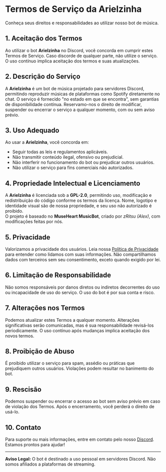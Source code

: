 # Termos de Serviço da Arielzinha  

Conheça seus direitos e responsabilidades ao utilizar nosso bot de música.  

## 1. Aceitação dos Termos  
Ao utilizar o bot **Arielzinha** no Discord, você concorda em cumprir estes Termos de Serviço. Caso discorde de qualquer parte, não utilize o serviço. O uso contínuo implica aceitação dos termos e suas atualizações.  

## 2. Descrição do Serviço  
A **Arielzinha** é um bot de música projetado para servidores Discord, permitindo reproduzir músicas de plataformas como Spotify diretamente no chat. O serviço é fornecido "no estado em que se encontra", sem garantias de disponibilidade contínua. Reservamo-nos o direito de modificar, suspender ou encerrar o serviço a qualquer momento, com ou sem aviso prévio.  

## 3. Uso Adequado  
Ao usar a **Arielzinha**, você concorda em:  
- Seguir todas as leis e regulamentos aplicáveis.  
- Não transmitir conteúdo ilegal, ofensivo ou prejudicial.  
- Não interferir no funcionamento do bot ou prejudicar outros usuários.  
- Não utilizar o serviço para fins comerciais não autorizados.  

## 4. Propriedade Intelectual e Licenciamento  
A **Arielzinha** é licenciada sob a **GPL-2.0**, permitindo uso, modificação e redistribuição do código conforme os termos da licença. Nome, logotipo e identidade visual são de nossa propriedade, e seu uso não autorizado é proibido.  
O projeto é baseado no **MuseHeart MusicBot**, criado por *zRitsu (Alex)*, com modificações feitas por nós.  

## 5. Privacidade  
Valorizamos a privacidade dos usuários. Leia nossa [Política de Privacidade](#https://github.com/DEVenur/Arielzinha-Docs/blob/main/pol%C3%ADtica-de-privacidade.md) para entender como lidamos com suas informações. Não compartilhamos dados com terceiros sem seu consentimento, exceto quando exigido por lei.  

## 6. Limitação de Responsabilidade  
Não somos responsáveis por danos diretos ou indiretos decorrentes do uso ou incapacidade de uso do serviço. O uso do bot é por sua conta e risco.  

## 7. Alterações nos Termos  
Podemos atualizar estes Termos a qualquer momento. Alterações significativas serão comunicadas, mas é sua responsabilidade revisá-los periodicamente. O uso contínuo após mudanças implica aceitação dos novos termos.  

## 8. Proibição de Abuso  
É proibido utilizar o serviço para spam, assédio ou práticas que prejudiquem outros usuários. Violações podem resultar no banimento do bot.  

## 9. Rescisão  
Podemos suspender ou encerrar o acesso ao bot sem aviso prévio em caso de violação dos Termos. Após o encerramento, você perderá o direito de usá-lo.  

## 10. Contato  
Para suporte ou mais informações, entre em contato pelo nosso [Discord](https://dcserver.link/brasilpokedrink). Estamos prontos para ajudar!  

---

**Aviso Legal:** O bot é destinado a uso pessoal em servidores Discord. Não somos afiliados a plataformas de streaming.

